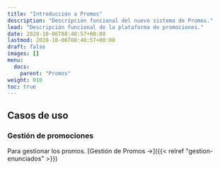 ```yaml
---
title: "Introducción a Promos"
description: "Descripción funcional del nuevo sistema de Promos."
lead: "Descripción funcional de la plataforma de promociones."
date: 2020-10-06T08:48:57+00:00
lastmod: 2020-10-06T08:48:57+00:00
draft: false
images: []
menu:
  docs:
    parent: "Promos"
weight: 010
toc: true
---
```


## Casos de uso

### Gestión de promociones

Para gestionar los promos. [Gestión de Promos →]({{< relref "gestion-enunciados" >}})

